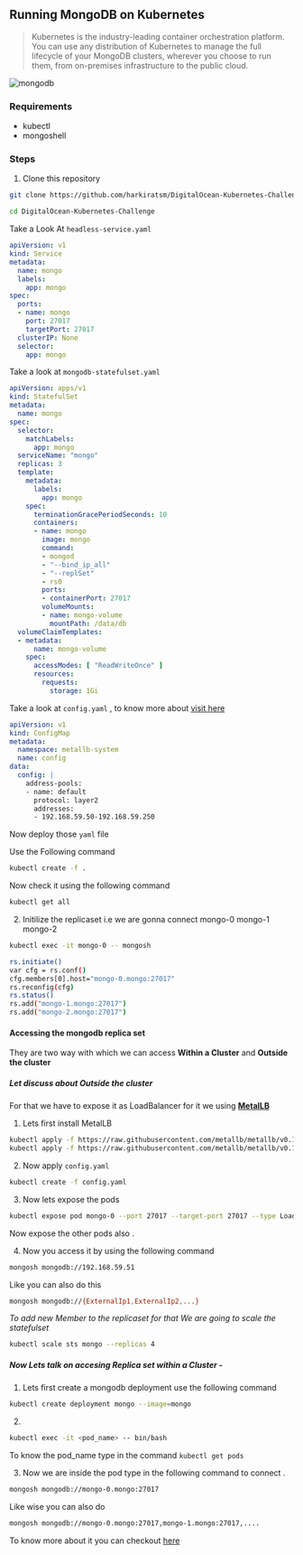 ## Running MongoDB on Kubernetes 
>  Kubernetes is the industry-leading container orchestration platform. You can use any distribution of Kubernetes to manage the full lifecycle of your MongoDB clusters, wherever you choose to run them, from on-premises infrastructure to the public cloud.

<img src="https://www.cloudsavvyit.com/p/uploads/2021/07/f5932bc2.jpg?width=1198&trim=1,1&bg-color=000&pad=1,1" alt="mongodb" >


### Requirements

- kubectl 
- mongoshell

### Steps 

1) Clone this repository 
```bash
git clone https://github.com/harkiratsm/DigitalOcean-Kubernetes-Challenge.git
```

```bash
cd DigitalOcean-Kubernetes-Challenge
```

Take a Look At ```headless-service.yaml``` 

```yaml
apiVersion: v1
kind: Service
metadata:
  name: mongo
  labels:
    app: mongo
spec:
  ports:
  - name: mongo
    port: 27017
    targetPort: 27017
  clusterIP: None
  selector:
    app: mongo
```

Take a look at ```mongodb-statefulset.yaml```

```yaml
apiVersion: apps/v1
kind: StatefulSet
metadata:
  name: mongo
spec:
  selector:
    matchLabels:
      app: mongo
  serviceName: "mongo"
  replicas: 3
  template:
    metadata:
      labels:
        app: mongo
    spec:
      terminationGracePeriodSeconds: 10
      containers:
      - name: mongo
        image: mongo
        command: 
        - mongod 
        - "--bind_ip_all"
        - "--replSet"
        - rs0
        ports:
        - containerPort: 27017
        volumeMounts:
        - name: mongo-volume
          mountPath: /data/db
  volumeClaimTemplates:
  - metadata:
      name: mongo-volume
    spec:
      accessModes: [ "ReadWriteOnce" ]
      resources:
        requests:
          storage: 1Gi
```

Take a look at ```config.yaml``` , to know more about [visit here](https://metallb.universe.tf/configuration/#layer-2-configuration)

```yaml
apiVersion: v1
kind: ConfigMap
metadata:
  namespace: metallb-system
  name: config
data:
  config: |
    address-pools:
    - name: default
      protocol: layer2
      addresses:
      - 192.168.59.50-192.168.59.250
```

Now deploy those ```yaml``` file 

Use the Following command
```bash
kubectl create -f .
```
Now check it using the following command
```bash
kubectl get all
```
2) Initilize the replicaset i.e we are gonna connect mongo-0 mongo-1 mongo-2

```bash
kubectl exec -it mongo-0 -- mongosh
```
```bash
rs.initiate()
var cfg = rs.conf()
cfg.members[0].host="mongo-0.mongo:27017"
rs.reconfig(cfg)
rs.status()
rs.add("mongo-1.mongo:27017")
rs.add("mongo-2.mongo:27017")
```

#### Accessing the mongodb replica set 

They are two way with which we can access **Within a Cluster** and **Outside the cluster**

##### Let discuss about **Outside the cluster**
For that we have to expose it as LoadBalancer for it we using **[MetalLB](https://metallb.universe.tf/installation/)**

1) Lets first install MetalLB  

```bash
kubectl apply -f https://raw.githubusercontent.com/metallb/metallb/v0.11.0/manifests/namespace.yaml
kubectl apply -f https://raw.githubusercontent.com/metallb/metallb/v0.11.0/manifests/metallb.yaml
```

2) Now apply ```config.yaml```
```bash
kubectl create -f config.yaml
```
3) Now lets expose the pods 
```bash
kubectl expose pod mongo-0 --port 27017 --target-port 27017 --type LoadBalancer
```
Now expose the other pods also .

4) Now you access it by using the following command 

```bash
mongosh mongodb://192.168.59.51
```
Like you can also do this  
```bash
mongosh mongodb://{ExternalIp1,ExternalIp2,...}
```

*To add new Member to the replicaset for that We are going to scale the statefulset*
 
```bash
kubectl scale sts mongo --replicas 4
```

##### Now Lets talk on accesing Replica set within a Cluster - 

1) Lets first create a mongodb deployment use the following command 
```bash
kubectl create deployment mongo --image=mongo
```
2) 
```bash
kubectl exec -it <pod_name> -- bin/bash
```
To know the pod_name type in the command ```kubectl get pods``` 

3) Now we are inside the pod type in the following command to connect .

```bash
mongosh mongodb://mongo-0.mongo:27017
```

Like wise you can also do

```bash
mongosh mongodb://mongo-0.mongo:27017,mongo-1.mongo:27017,....  
```


To know more about it you can checkout [here](https://docs.mongodb.com/manual/tutorial/deploy-replica-set/)


